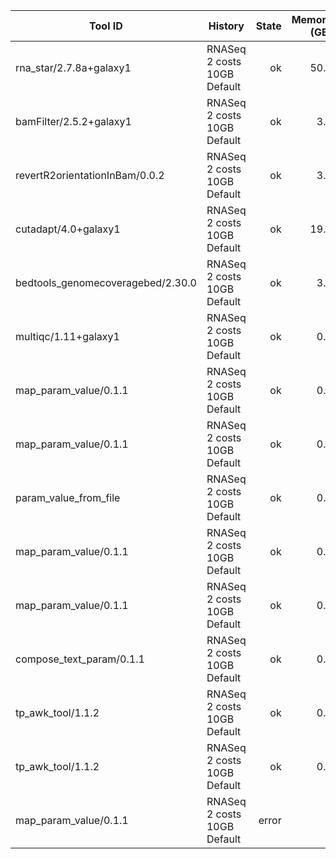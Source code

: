| Tool ID | History | State | Memory (GB) | Runtime (sec)|
|---|---|---:|---:|---:|
| rna_star/2.7.8a+galaxy1 | RNASeq 2 costs 10GB Default | ok | 50.0 |  1955 |
| bamFilter/2.5.2+galaxy1 | RNASeq 2 costs 10GB Default | ok | 3.8 |  1378 |
| revertR2orientationInBam/0.0.2 | RNASeq 2 costs 10GB Default | ok | 3.8 |   853 |
| cutadapt/4.0+galaxy1 | RNASeq 2 costs 10GB Default | ok | 19.0 |   784 |
| bedtools_genomecoveragebed/2.30.0 | RNASeq 2 costs 10GB Default | ok | 3.8 |   384 |
| multiqc/1.11+galaxy1 | RNASeq 2 costs 10GB Default | ok | 0.1 |     8 |
| map_param_value/0.1.1 | RNASeq 2 costs 10GB Default | ok | 0.2 |     4 |
| map_param_value/0.1.1 | RNASeq 2 costs 10GB Default | ok | 0.2 |     4 |
| param_value_from_file | RNASeq 2 costs 10GB Default | ok | 0.2 |     3 |
| map_param_value/0.1.1 | RNASeq 2 costs 10GB Default | ok | 0.2 |     3 |
| map_param_value/0.1.1 | RNASeq 2 costs 10GB Default | ok | 0.2 |     3 |
| compose_text_param/0.1.1 | RNASeq 2 costs 10GB Default | ok | 0.2 |     3 |
| tp_awk_tool/1.1.2 | RNASeq 2 costs 10GB Default | ok | 0.1 |     1 |
| tp_awk_tool/1.1.2 | RNASeq 2 costs 10GB Default | ok | 0.1 |     1 |
| map_param_value/0.1.1 | RNASeq 2 costs 10GB Default | error |  |  |
